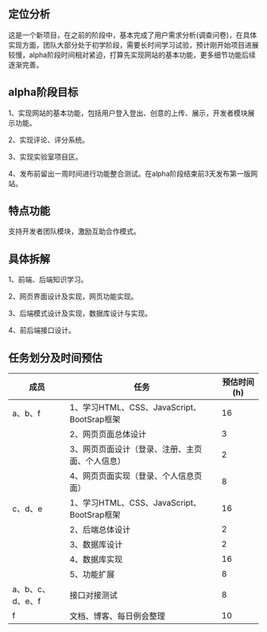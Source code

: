 ## 定位分析

 

这是一个新项目，在之前的阶段中，基本完成了用户需求分析(调查问卷)，在具体实现方面，团队大部分处于初学阶段，需要长时间学习试验，预计刚开始项目进展较慢，alpha阶段时间相对紧迫，打算先实现网站的基本功能，更多细节功能后续逐渐完善。

## alpha阶段目标

 

1、实现网站的基本功能，包括用户登入登出、创意的上传、展示，开发者模块展示功能。

2、实现评论、评分系统。

3、实现实验室项目区。

4、发布前留出一周时间进行功能整合测试。在alpha阶段结束前3天发布第一版网站。

## 特点功能

 支持开发者团队模块，激励互助合作模式。

## 具体拆解

 

1、前端、后端知识学习。

2、网页界面设计及实现，网页功能实现。

3、后端模式设计及实现，数据库设计与实现。

4、前后端接口设计。

## 任务划分及时间预估

 

| 成员             | 任务                                            | 预估时间(h) |
| ---------------- | ----------------------------------------------- | ----------- |
| a、b、f          | 1、学习HTML、CSS、JavaScript、BootSrap框架      | 16          |
|                  | 2、网页页面总体设计                             | 3           |
|                  | 3、网页页面设计（登录、注册、主页面、个人信息） | 2           |
|                  | 4、网页页面实现（登录、个人信息页面）           | 8           |
| c、d、e          | 1、学习HTML、CSS、JavaScript、BootSrap框架      | 16          |
|                  | 2、后端总体设计                                 | 2           |
|                  | 3、数据库设计                                   | 2           |
|                  | 4、数据库实现                                   | 16          |
|                  | 5、功能扩展                                     | 8           |
| a、b、c、d、e、f | 接口对接测试                                    | 8           |
| f                | 文档、博客、每日例会整理                        | 10          |